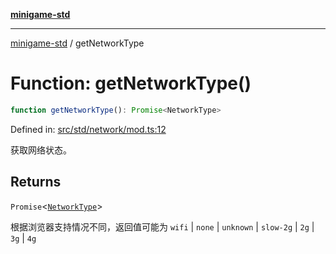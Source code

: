 [**minigame-std**](../README.md)

***

[minigame-std](../README.md) / getNetworkType

# Function: getNetworkType()

```ts
function getNetworkType(): Promise<NetworkType>
```

Defined in: [src/std/network/mod.ts:12](https://github.com/JiangJie/minigame-std/blob/c702c23d8258d9dd96d873df515d0027c84fb302/src/std/network/mod.ts#L12)

获取网络状态。

## Returns

`Promise`\<[`NetworkType`](../type-aliases/NetworkType.md)\>

根据浏览器支持情况不同，返回值可能为 `wifi` | `none` | `unknown` | `slow-2g` | `2g` | `3g` | `4g`
